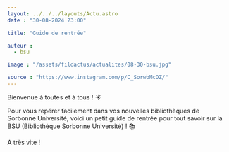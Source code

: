 ```yaml
---
layout: ../../../layouts/Actu.astro
date : "30-08-2024 23:00"

title: "Guide de rentrée"

auteur :
  - bsu

image : "/assets/fildactus/actualites/08-30-bsu.jpg"

source : "https://www.instagram.com/p/C_SorwbMcOZ/"
---
```


Bienvenue à toutes et à tous ! ☀

Pour vous repérer facilement dans vos nouvelles bibliothèques de Sorbonne Université, voici un petit guide de rentrée pour tout savoir sur la BSU (Bibliothèque Sorbonne Université) ! 📚

A très vite !